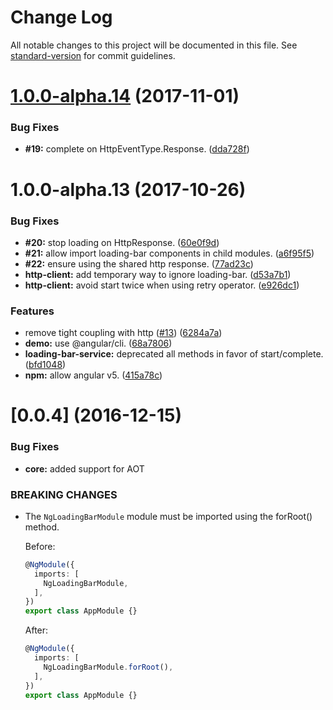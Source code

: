 # Change Log

All notable changes to this project will be documented in this file. See [standard-version](https://github.com/conventional-changelog/standard-version) for commit guidelines.

<a name="1.0.0-alpha.14"></a>
# [1.0.0-alpha.14](https://github.com/aitboudad/ngx-loading-bar/compare/v1.0.0-alpha.13...v1.0.0-alpha.14) (2017-11-01)


### Bug Fixes

* **#19:** complete on HttpEventType.Response. ([dda728f](https://github.com/aitboudad/ngx-loading-bar/commit/dda728f))



<a name="1.0.0-alpha.13"></a>
# 1.0.0-alpha.13 (2017-10-26)


### Bug Fixes

* **#20:** stop loading on HttpResponse. ([60e0f9d](https://github.com/aitboudad/ngx-loading-bar/commit/60e0f9d))
* **#21:** allow import loading-bar components in child modules. ([a6f95f5](https://github.com/aitboudad/ngx-loading-bar/commit/a6f95f5))
* **#22:** ensure using the shared http response. ([77ad23c](https://github.com/aitboudad/ngx-loading-bar/commit/77ad23c))
* **http-client:** add temporary way to ignore loading-bar. ([d53a7b1](https://github.com/aitboudad/ngx-loading-bar/commit/d53a7b1))
* **http-client:** avoid start twice when using retry operator. ([e926dc1](https://github.com/aitboudad/ngx-loading-bar/commit/e926dc1))


### Features

* remove tight coupling with http ([#13](https://github.com/aitboudad/ngx-loading-bar/issues/13)) ([6284a7a](https://github.com/aitboudad/ngx-loading-bar/commit/6284a7a))
* **demo:** use @angular/cli. ([68a7806](https://github.com/aitboudad/ngx-loading-bar/commit/68a7806))
* **loading-bar-service:** deprecated all methods in favor of start/complete. ([bfd1048](https://github.com/aitboudad/ngx-loading-bar/commit/bfd1048))
* **npm:** allow angular v5. ([415a78c](https://github.com/aitboudad/ngx-loading-bar/commit/415a78c))



# [0.0.4] (2016-12-15)

### Bug Fixes

* **core:** added support for AOT

### BREAKING CHANGES

* The `NgLoadingBarModule` module must be imported using the forRoot() method.

    Before:
    ```ts
    @NgModule({
      imports: [
        NgLoadingBarModule,
      ],
    })
    export class AppModule {}
    ```

    After:
    ```ts
    @NgModule({
      imports: [
        NgLoadingBarModule.forRoot(),
      ],
    })
    export class AppModule {}
    ```
